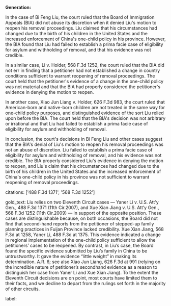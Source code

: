 **Generation:**



In the case of Bi Feng Liu, the court ruled that the Board of Immigration Appeals (BIA) did not abuse its discretion when it denied Liu's motion to reopen his removal proceedings. Liu claimed that his circumstances had changed due to the birth of his children in the United States and the increased enforcement of China's one-child policy in his province. However, the BIA found that Liu had failed to establish a prima facie case of eligibility for asylum and withholding of removal, and that his evidence was not credible.

In a similar case, Li v. Holder, 568 F.3d 1252, the court ruled that the BIA did not err in finding that a petitioner had not established a change in country conditions sufficient to warrant reopening of removal proceedings. The court held that the petitioner's evidence of a change in the one-child policy was not material and that the BIA had properly considered the petitioner's evidence in denying the motion to reopen.

In another case, Xiao Jun Liang v. Holder, 626 F.3d 983, the court ruled that American-born and native-born children are not treated in the same way for one-child policy purposes, and distinguished evidence of the sort Liu relied upon before the BIA. The court held that the BIA's decision was not arbitrary or irrational and that Liu had failed to establish a prima facie case of eligibility for asylum and withholding of removal.

In conclusion, the court's decisions in Bi Feng Liu and other cases suggest that the BIA's denial of Liu's motion to reopen his removal proceedings was not an abuse of discretion. Liu failed to establish a prima facie case of eligibility for asylum and withholding of removal, and his evidence was not credible. The BIA properly considered Liu's evidence in denying the motion to reopen, and Liu's claim that his circumstances had changed due to the birth of his children in the United States and the increased enforcement of China's one-child policy in his province was not sufficient to warrant reopening of removal proceedings.



citations: ['488 F.3d 1371', '568 F.3d 1252']

gold_text: Liu relies on two Eleventh Circuit cases — Yaner Li v. U.S. Att’y Gen., 488 F.3d 1371 (11th Cir.2007), and Xue Xian Jiang v. U.S. Att’y Gen., 568 F.3d 1252 (11th Cir.2009) — in support of the opposite position. These cases are distinguishable because, on both occasions, the Board did not find that second-hand reports from the petitioner of stepped-up family planning practices in Fuijan Province lacked credibility. Xue Xian Jiang, 568 F.3d at 1258, Yaner Li, 488 F.3d at 1375. This evidence indicated a change in regional implementation of the one-child policy sufficient to allow the petitioners’ cases to be reopened. By contrast, in Liu’s case, the Board found the specific evidence submitted by Liu’s family in China to be untrustworthy. It gave the evidence “little weight” in making its determination. A.R. 6; see also Xiao Jun Liang, 626 F.3d at 991 (relying on the incredible nature of petitioner’s secondhand evidence as a reason to distinguish her case from Yaner Li and Xue Xian Jiang). To the extent the Eleventh Circuit decisions are on point, most courts have limited them to their facts, and we decline to depart from the rulings set forth in the majority of other circuits.

label: 